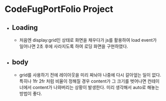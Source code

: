# CodeFugPortFolio Project 

* ## Loading
  * 처음엔 display:grid인 상태로 화면을 채우다가 js를 활용하여 load event가 일어나면 2초 후에 사라지도록 하여  로딩 화면을 구현하였다.
  
* ## body
  * grid를 사용하기 전에 레이아웃을 미리 짜놔야 나중에 다시 갈아엎는 일이 없다. 특히나 1fr 2fr 처럼 비율이 정해질 경우 content가 그 크기를 벗어나면 컨테이너에서 content가 나와버리는 상황이 발생한다. 미리 생각해서 auto로 해놓는 방법이 좋다.